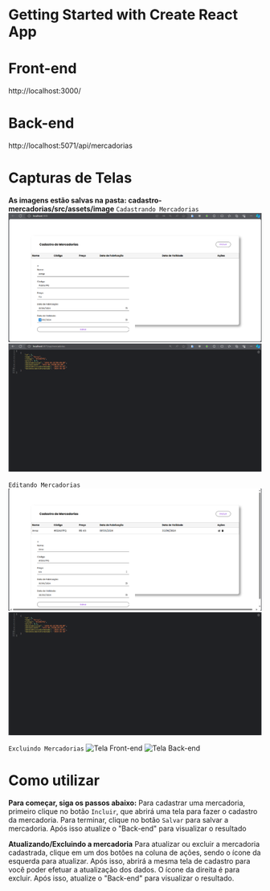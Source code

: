 # Getting Started with Create React App

# Front-end
http://localhost:3000/
# Back-end
http://localhost:5071/api/mercadorias

# Capturas de Telas
**As imagens estão salvas na pasta: cadastro-mercadorias/src/assets/image**
` Cadastrando Mercadorias `
![Tela Front-end](./src/assets/image/AdicionandoMercadoria.png)
![Tela Back-end](./src/assets/image/Adicionado.png)

` Editando Mercadorias `
![Tela Front-end](./src/assets/image//EditandoPrecoMercadoria.png)
![Tela Back-end](./src/assets/image/PrecoAtualizado.png)

` Excluindo Mercadorias `
![Tela Front-end](./src/assets/image//RemovendoMercadoria.png.png)
![Tela Back-end](./src/assets/image//MercadoriaRemovida.png.png)

# Como utilizar
**Para começar, siga os passos abaixo:**
Para cadastrar uma mercadoria, primeiro clique no botão `Incluir`, que 
abrirá uma tela para fazer o cadastro da mercadoria. Para terminar, clique 
no botão `Salvar` para salvar a mercadoria. Após isso atualize o "Back-end"
para visualizar o resultado

**Atualizando/Excluindo a mercadoria**
Para atualizar ou excluir a mercadoria cadastrada, clique em um dos botões na 
coluna de ações, sendo o ícone da esquerda para atualizar. Após isso, abrirá a 
mesma tela de cadastro para você poder efetuar a atualização dos dados. O ícone 
da direita é para excluir. Após isso, atualize o "Back-end" para visualizar o 
resultado.